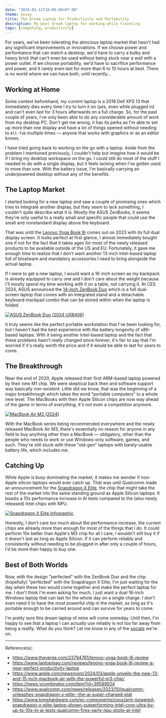 ```yaml
---
date: "2024-03-11T18:00:00+07:00"
theme: essay
title: The Dream Laptop for Productivity and Portability
description: My best dream laptop for working while traveling
tags: [computing, productivity]
---
```


For years, we've been tolerating the atrocious laptop market that hasn't had any significant improvements or innovations. If we choose power and performance that can match a desktop, we'd have to carry a bulky and heavy brick that can't even be used without being stuck near a wall with a power outlet. If we choose portability, we'd have to sacrifice performance and power, and it rarely even last for more than 6 to 10 hours at best. There is no world where we can have both, until recently...

## Working at Home

Some context beforehand, my current laptop is a 2018 Dell XPS 13 that immediately dies every time I try to turn it on (yes, even while plugged in) and can't even last for 3 hours afterwards on a full charge. So, for the past couple of years, I've only been able to do any considerable amount of work from my desktop PC. Don't get me wrong, it has its perks as I'm able to set up more than one display and have a lot of things opened without needing to `Alt-Tab` multiple times — anyone that works with graphics or as an editor knows.

I have tried going back to working on the go with a laptop. Aside from the problem I mentioned previously, I couldn't help but imagine how it would be if I bring my desktop workspace on the go. I could still do most of the stuff I needed to do with a single display, but it feels lacking when I've gotten used to more than one. With the battery issue, I'm basically carrying an underpowered desktop without any of the benefits.

## The Laptop Market

I started looking for a new laptop and saw a couple of promising ones which tries to integrate another display, but they seem to lack something, I couldn't quite describe what it is. Mostly the ASUS ZenBooks, it seems they're only useful to a really small and specific people that could use the small and nonstandard display above the keyboard.

That was until the [Lenovo Yoga Book 9i](https://www.laptopmag.com/reviews/lenovo-yoga-book-9i-review-a-near-perfect-productivity-laptop) comes out on 2023 with its full dual display screen. It looks perfect at first glance, I almost immediately bought one if not for the fact that it takes ages for most of the newly released products to be available outside of the US and EU. Fortunately, it gave me enough time to realize that I don't want another 13-inch Intel-based laptop full of bloatware and mandatory accessories I need to bring alongside the actual laptop.

<!-- Just like phones, I recently realized that bigger is better. (link to another post about zenfone and why apple killed mini, also link to MKBHD's video) -->

If I were to get a new laptop, I would want a 16-inch screen as my backpack is already equipped to carry one and I don't care about the weight because I'll mostly spend my time working with it on a table, not carrying it. At CES 2024, ASUS announced the [14-inch ZenBook Duo](https://www.pcmag.com/news/ces-2024-hands-on-asus-zenbook-duo-gains-twin-oled-screens-intel-core-ultra) which is a full dual-screen laptop that comes with an integrated stand and a detachable keyboard-trackpad combo that can be stored within when the laptop is folded.

[![ASUS ZenBook Duo (2024 UX8406)](https://dlcdnwebimgs.asus.com/gain/65862a86-166c-4aa5-82e5-7b353b514eab/w1280 "ZenBook Duo from ASUS Official Website")](https://www.asus.com/us/laptops/for-home/zenbook/asus-zenbook-duo-2024-ux8406/)

It truly seems like the perfect portable workstation that I've been looking for, but I haven't had the best experience with the battery longevity of x86-based laptops. With it being another Intel-based laptop and the fact that these problems hasn't really changed since forever, it's fair to say that I'm worried if it's really worth the price and if it would be able to last for years to come.

## The Breakthrough

Near the end of 2020, Apple released their first ARM-based laptop powered by their new M1 chip. We were skeptical back then and software support was basically non-existent. Little did we know, that was the beginning of a major breakthrough which takes the word "portable computers" to a whole new level. The MacBooks with their Apple Silicon chips are now way ahead of the game in terms of *everything*, it's not even a competition anymore.

[![MacBook Air M3 (2024)](https://www.apple.com/newsroom/images/2024/03/apple-unveils-the-new-13-and-15-inch-macbook-air-with-the-powerful-m3-chip/article/Apple-MacBook-Air-2-up-hero-240304_big.jpg.large.jpg "MacBook Air M3 from Apple Newsroom")](https://www.apple.com/newsroom/2024/03/apple-unveils-the-new-13-and-15-inch-macbook-air-with-the-powerful-m3-chip/)

With the MacBook series being recommended everywhere and the newly released MacBook Air M3, there's essentially no reason for anyone in any field to buy anything other than a MacBook — obligatory, other than the people who needs to work or use Windows-only software, games, and such. They're still stuck with these "old-gen" laptops with barely-usable battery life, which includes me.

## Catching Up

While Apple is busy dominating the market, it makes me wonder if non-Apple silicon laptops would ever catch up. That was until Qualcomm made an announcement for the [Snapdragon X Elite](https://www.qualcomm.com/news/releases/2023/10/qualcomm-unleashes-snapdragon-x-elite--the-ai-super-charged-plat), the chip that might take the rest of the market into the same standing ground as Apple Silicon laptops. It boasts a 10x performance increase in AI tests compared to the (also newly released) Intel chips with NPU.

[![Snapdragon X Elite Infographic](https://s7d1.scene7.com/is/image/dmqualcommprod/SnapdragonXEliteSummary?$QC_Responsive$&fmt=png-alpha&wid=814 "Snapdragon X Elite from Qualcomm Official Website")](https://www.qualcomm.com/news/releases/2023/10/qualcomm-unleashes-snapdragon-x-elite--the-ai-super-charged-plat)

Honestly, I don't care too much about the performance increase, the current chips are already more than enough for most of the things that I do. It could perform 10x better than Apple's M3 chip for all I care, I wouldn't still buy it if it doesn't last as long as Apple Silicon. If it can perform reliably and consistently without needing to be plugged in after only a couple of hours, I'd be more than happy to buy one.

## Best of Both Worlds

Now, with the design "perfected" with the ZenBook Duo and the chip (hopefully) "perfected" with the Snapdragon X Elite, I'm just waiting for the day when these two would come together and make the perfect laptop for me. I don't think I'm even asking for much, I just want a dual 16-inch Windows laptop that can last for the whole day on a single charge. I don't even need it to have the most powerful chip in the market, as long as it's portable enough to be carried around and can survive for years to come.

I'm pretty sure this dream laptop of mine will come someday. Until then, I'm happy to see that a laptop I can actually use reliably is not too far away from being a reality. What do you think? Let me know in any of the [socials](/about#elsewhere) we're on.

---

Reference(s):

- <https://www.theverge.com/23794761/lenovo-yoga-book-9i-review>
- <https://www.laptopmag.com/reviews/lenovo-yoga-book-9i-review-a-near-perfect-productivity-laptop>
- <https://www.apple.com/newsroom/2024/03/apple-unveils-the-new-13-and-15-inch-macbook-air-with-the-powerful-m3-chip/>
- <https://news.ycombinator.com/item?id=39589924>
- <https://www.qualcomm.com/news/releases/2023/10/qualcomm-unleashes-snapdragon-x-elite--the-ai-super-charged-plat>
- <https://www.tomshardware.com/pc-components/cpus/arm-powered-snapdragon-x-elite-laptop-shown-outperforming-intel-core-ultra-by-up-to-10x-in-ai-tests-qualcomm-fires-early-npu-shots-at-intel>
